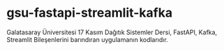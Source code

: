 # gsu-fastapi-streamlit-kafka
Galatasaray Üniversitesi 17 Kasım Dağıtık Sistemler Dersi, FastAPI, Kafka, Streamlit Bileşenlerini barındıran uygulamanın kodlarıdır.
